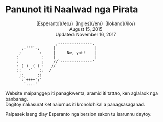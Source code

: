 Panunot iti Naalwad nga Pirata
==============================

<center>[Esperanto](/eo/)  [Ingles](/en/)  [Ilokano](/ilo/)</center>
<center>August 15, 2015</center>
<center>Updated: November 16, 2017</center>


```
                      ,---------------.
       ,-'""`-.      |                 |
      ;        :     |     Ne, yot!    |
     :          :    |                 |
     :          ;    //`--------------'
     : (_)  (_) :   //
     ::   '`   :;  /
      !:      :!
      `:`++++';'
        `....'
```


<div class="text-right">Website maipanggep iti panagkwenta, aramid iti tattao, ken aglalaok nga banbanag.</div>
<div class="text-right">Dagitoy nakasurat ket naiurnus iti kronolohikal a panagsasaganad.</div>

Palpasek laeng diay Esperanto nga bersion sakon tu isarunnu daytoy.
